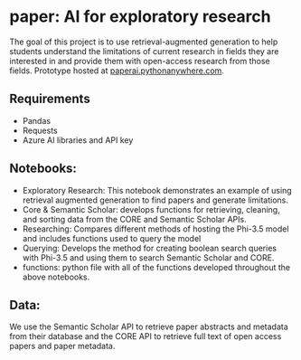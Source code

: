 # paper: AI for exploratory research

The goal of this project is to use retrieval-augmented generation to help students understand the limitations of current research in fields they are interested in and provide them with open-access research from those fields. Prototype hosted at [paperai.pythonanywhere.com](https://paperai.pythonanywhere.com/).

## Requirements

- Pandas
- Requests
- Azure AI libraries and API key

## Notebooks:

- Exploratory Research: This notebook demonstrates an example of using retrieval augmented generation to find papers and generate limitations.
- Core & Semantic Scholar: develops functions for retrieving, cleaning, and sorting data from the CORE and Semantic Scholar APIs.
- Researching: Compares different methods of hosting the Phi-3.5 model and includes functions used to query the model
- Querying: Develops the method for creating boolean search queries with Phi-3.5 and using them to search Semantic Scholar and CORE.
- functions: python file with all of the functions developed throughout the above notebooks.

## Data:

We use the Semantic Scholar API to retrieve paper abstracts and metadata from their database and the CORE API to retrieve full text of open access papers and paper metadata.
